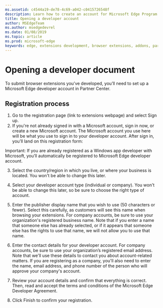 ```yaml
---
ms.assetid: c4544a19-de78-4c69-a042-c0415726548f
description: Learn how to create an account for Microsoft Edge Program to Partner center.
title: Opening a developer account
author: MSEdgeTeam
ms.author: msedgedevrel
ms.date: 01/08/2019
ms.topic: article
ms.prod: microsoft-edge
keywords: edge, extensions development, browser extensions, addons, partner center, developer
---
```


# Opening a developer document

To submit browser extensions you’ve developed, you’ll need to set up a Microsoft Edge developer account in Partner Center.

## Registration process

1.	Go to the registration page (link to extensions webpage) and select Sign up.
2.	If you're not already signed in with a Microsoft account, sign in now, or create a new Microsoft account. The Microsoft account you use here will be what you use to sign in to your developer account. 
After sign in, you’ll land on this registration form:

Important: 
If you are already registered as a Windows app developer with Microsoft, you’ll automatically be registered to Microsoft Edge developer account. 

3.	Select the country/region in which you live, or where your business is located. You won't be able to change this later.
4.	Select your developer account type (individual or company). You won't be able to change this later, so be sure to choose the right type of account.
5.	Enter the publisher display name that you wish to use (50 characters or fewer). Select this carefully, as customers will see this name when browsing your extensions. For company accounts, be sure to use your organization's registered business name. Note that if you enter a name that someone else has already selected, or if it appears that someone else has the rights to use that name, we will not allow you to use that name.
6.	Enter the contact details for your developer account. For company accounts, be sure to use your organization’s registered email address. Note that we'll use these details to contact you about account-related matters.
If you are registering as a company, you'll also need to enter the name, email address, and phone number of the person who will approve your company's account.

7.	Review your account details and confirm that everything is correct. Then, read and accept the terms and conditions of the Microsoft Edge Developer Agreement. 

8.	Click Finish to confirm your registration.



